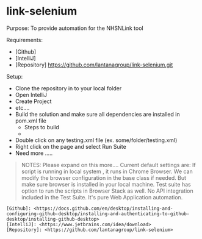 # link-selenium
Purpose: To provide automation for the NHSNLink tool 

Requirements:
- [Github]
- [IntelliJ]
- [Repository] https://github.com/lantanagroup/link-selenium.git

Setup:
- Clone the repository in to your local folder
- Open IntelliJ
- Create Project
- etc....
- Build the solution and make sure all dependencies are installed in pom.xml file
    - Steps to build
    - 
- Double click on any testing.xml file (ex. some/folder/testing.xml)
- Right click on the page and select Run Suite
- Need more .....

> NOTES: Please expand on this more....
> Current default settings are:
> If script is running in local system , it runs in Chrome Browser. We can modify the browser configuration in the base class if needed. But make sure browser is installed in your local machine. 
> Test suite has option to run the scripts in Browser Stack as well.
> No API integration included in the Test Suite. 
> It's pure Web Application automation.


    [Github]: <https://docs.github.com/en/desktop/installing-and-configuring-github-desktop/installing-and-authenticating-to-github-desktop/installing-github-desktop>
    [IntelliJ]: <https://www.jetbrains.com/idea/download>
    [Repository]: <https://github.com/lantanagroup/link-selenium>
